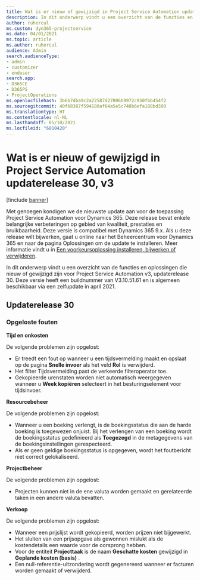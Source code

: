 ```yaml
---
title: Wat is er nieuw of gewijzigd in Project Service Automation updaterelease 30, v3
description: In dit onderwerp vindt u een overzicht van de functies en oplossingen die beschikbaar zijn voor Project Service Automation updaterelease 30, v3.
author: ruhercul
ms.custom: dyn365-projectservice
ms.date: 04/01/2021
ms.topic: article
ms.author: ruhercul
audience: Admin
search.audienceType:
- admin
- customizer
- enduser
search.app:
- D365CE
- D365PS
- ProjectOperations
ms.openlocfilehash: 3b6b7dba9c2a22587d27006b9972c950fbb454f2
ms.sourcegitcommit: 40f68387f594180af64a5e5c748b6efa188bd300
ms.translationtype: HT
ms.contentlocale: nl-NL
ms.lasthandoff: 05/10/2021
ms.locfileid: "6010420"
---
```

# <a name="whats-new-or-changed-in-project-service-automation-update-release-30-v3"></a>Wat is er nieuw of gewijzigd in Project Service Automation updaterelease 30, v3

[!include [banner](../includes/psa-now-project-operations.md)]

Met genoegen kondigen we de nieuwste update aan voor de toepassing Project Service Automation voor Dynamics 365. Deze release bevat enkele belangrijke verbeteringen op gebied van kwaliteit, prestaties en bruikbaarheid. Deze versie is compatibel met Dynamics 365 9.x. Als u deze release wilt bijwerken, gaat u online naar het Beheercentrum voor Dynamics 365 en naar de pagina Oplossingen om de update te installeren. Meer informatie vindt u in [Een voorkeursoplossing installeren, bijwerken of verwijderen](/power-platform/admin/install-remove-preferred-solution.md).

In dit onderwerp vindt u een overzicht van de functies en oplossingen die nieuw of gewijzigd zijn voor Project Service Automation v3, updaterelease 30. Deze versie heeft een buildnummer van V3.10.51.61 en is algemeen beschikbaar via een zelfupdate in april 2021.

## <a name="update-release-30"></a>Updaterelease 30

### <a name="bug-fixes"></a>Opgeloste fouten

**Tijd en onkosten**

De volgende problemen zijn opgelost:

- Er treedt een fout op wanneer u een tijdsvermelding maakt en opslaat op de pagina **Snelle invoer** als het veld **Rol** is verwijderd.
- Het filter Tijdsvermelding past de verkeerde filteroperator toe.
- Gekopieerde urenstaten worden niet automatisch weergegeven wanneer u **Week kopiëren** selecteert in het besturingselement voor tijdsinvoer.

**Resourcebeheer**

De volgende problemen zijn opgelost:

- Wanneer u een boeking verlengt, is de boekingsstatus die aan de harde boeking is toegewezen onjuist. Bij het verlengen van een boeking wordt de boekingsstatus gedefinieerd als **Toegezegd** in de metagegevens van de boekingsinstellingen gerespecteerd.
- Als er geen geldige boekingsstatus is opgegeven, wordt het foutbericht niet correct gelokaliseerd.

**Projectbeheer**

De volgende problemen zijn opgelost:

- Projecten kunnen niet in de ene valuta worden gemaakt en gerelateerde taken in een andere valuta bevatten.

**Verkoop**

De volgende problemen zijn opgelost:

- Wanneer een prijslijst wordt gekopieerd, worden prijzen niet bijgewerkt.
- Het sluiten van een prijsopgave als gewonnen mislukt als de kostendetails een waarde voor de oorsprong hebben.
- Voor de entiteit **Projecttaak** is de naam **Geschatte kosten** gewijzigd in **Geplande kosten (basis)** ​.
- Een null-referentie-uitzondering wordt gegenereerd wanneer er facturen worden gemaakt of verwijderd.
